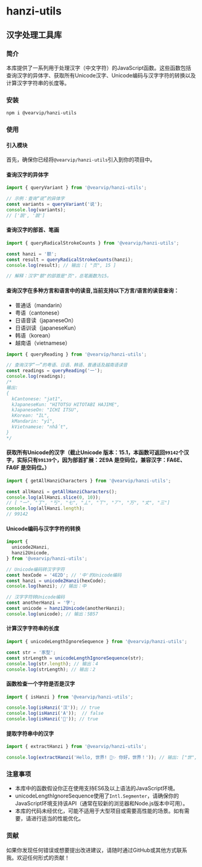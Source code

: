 # hanzi-utils

## 汉字处理工具库

### 简介

本库提供了一系列用于处理汉字（中文字符）的JavaScript函数。这些函数包括查询汉字的异体字、获取所有Unicode汉字、Unicode编码与汉字字符的转换以及计算汉字字符串的长度等。

### 安装

```bash
npm i @vearvip/hanzi-utils
```

### 使用

#### 引入模块

首先，确保你已经将`@vearvip/hanzi-utils`引入到你的项目中。 

#### 查询汉字的异体字

```javascript 
import { queryVariant } from '@vearvip/hanzi-utils';

// 示例：查询“说”的异体字
const variants = queryVariant('说');
console.log(variants);
// ['説', '說']
```


#### 查询汉字的部首、笔画

```javascript 
import { queryRadicalStrokeCounts } from '@vearvip/hanzi-utils';

const hanzi = '额';
const result = queryRadicalStrokeCounts(hanzi);
console.log(result); // 输出：[ "页", 15 ]

// 解释：汉字"额"的部首是"页"，总笔画数为15。
```

#### 查询汉字在多种方言和语言中的读音,当前支持以下方言/语言的读音查询：
- 普通话（mandarin）
- 粤语（cantonese）
- 日语音读（japaneseOn）
- 日语训读（japaneseKun）
- 韩语（korean）
- 越南语（vietnamese）

```js
import { queryReading } from '@vearvip/hanzi-utils';

// 查询汉字“一”的粤语、日语、韩语、普通话及越南语读音
const readings = queryReading('一');
console.log(readings);
/*
输出:
{
  kCantonese: "jat1",
  kJapaneseKun: "HITOTSU HITOTABI HAJIME",
  kJapaneseOn: "ICHI ITSU",
  kKorean: "IL",
  kMandarin: "yī",
  kVietnamese: "nhất",
}
*/
``` 

#### 获取所有Unicode的汉字（截止Unicode 版本：15.1，本函数可返回`99142`个汉字，实际只有`99139`个，因为部首扩展：2E9A 是空码位，兼容汉字：FA6E、FA6F 是空码位。）

```javascript
import { getAllHanziCharacters } from '@vearvip/hanzi-utils';

const allHanzi = getAllHanziCharacters();
console.log(allHanzi.slice(0, 10));
// [ "一", "丁", "丂", "七", "丄", "丅", "丆", "万", "丈", "三"]
console.log(allHanzi.length);
// 99142
```

#### Unicode编码与汉字字符的转换

```javascript
import { 
  unicode2Hanzi,
  hanzi2Unicode, 
} from '@vearvip/hanzi-utils';

// Unicode编码转汉字字符
const hexCode = '4E2D'; // '中'的Unicode编码
const hanzi = unicode2Hanzi(hexCode);
console.log(hanzi); // 输出：中

// 汉字字符转Unicode编码
const anotherHanzi = '字';
const unicode = hanzi2Unicode(anotherHanzi);
console.log(unicode); // 输出：5B57
```

#### 计算汉字字符串的长度

```javascript
import { unicodeLengthIgnoreSequence } from '@vearvip/hanzi-utils';

const str = '豕型';
const strLength = unicodeLengthIgnoreSequence(str);
console.log(str.length); // 输出：4
console.log(strLength); // 输出：2
```
 
#### 函数检查一个字符是否是汉字

```javascript 
import { isHanzi } from '@vearvip/hanzi-utils';

console.log(isHanzi('汉')); // true
console.log(isHanzi('A'));  // false
console.log(isHanzi('𠀀')); // true
```
 
#### 提取字符串中的汉字

```javascript
import { extractHanzi } from '@vearvip/hanzi-utils';

console.log(extractHanzi('Hello, 世界! 𠀀✨ 你好，世界！')); // 输出: ["世", "界", "𠀀", "你", "好", "世", "界"]
```
 

### 注意事项

- 本库中的函数假设你正在使用支持ES6及以上语法的JavaScript环境。
- unicodeLengthIgnoreSequence使用了`Intl.Segmenter`，请确保你的JavaScript环境支持该API（通常在较新的浏览器和Node.js版本中可用）。
- 本库的代码未经优化，可能不适用于大型项目或需要高性能的场景。如有需要，请进行适当的性能优化。

### 贡献

如果你发现任何错误或想要提出改进建议，请随时通过GitHub或其他方式联系我。欢迎任何形式的贡献！
